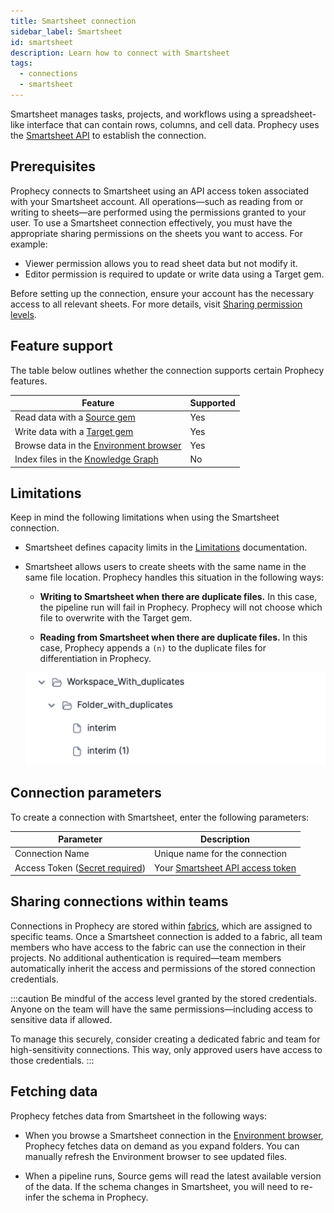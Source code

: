 ```yaml
---
title: Smartsheet connection
sidebar_label: Smartsheet
id: smartsheet
description: Learn how to connect with Smartsheet
tags:
  - connections
  - smartsheet
---
```


Smartsheet manages tasks, projects, and workflows using a spreadsheet-like interface that can contain rows, columns, and cell data. Prophecy uses the [Smartsheet API](https://developers.smartsheet.com/api/smartsheet/introduction) to establish the connection.

## Prerequisites

Prophecy connects to Smartsheet using an API access token associated with your Smartsheet account. All operations—such as reading from or writing to sheets—are performed using the permissions granted to your user. To use a Smartsheet connection effectively, you must have the appropriate sharing permissions on the sheets you want to access. For example:

- Viewer permission allows you to read sheet data but not modify it.
- Editor permission is required to update or write data using a Target gem.

Before setting up the connection, ensure your account has the necessary access to all relevant sheets. For more details, visit [Sharing permission levels](https://help.smartsheet.com/articles/1155182-sharing-permission-levels).

## Feature support

The table below outlines whether the connection supports certain Prophecy features.

| Feature                                                                    | Supported |
| -------------------------------------------------------------------------- | --------- |
| Read data with a [Source gem](/analysts/smartsheet-gem)                    | Yes       |
| Write data with a [Target gem](/analysts/smartsheet-gem)                   | Yes       |
| Browse data in the [Environment browser](/analysts/project-editor#sidebar) | Yes       |
| Index files in the [Knowledge Graph](/knowledge-graph)                     | No        |

## Limitations

Keep in mind the following limitations when using the Smartsheet connection.

- Smartsheet defines capacity limits in the [Limitations](https://developers.smartsheet.com/api/smartsheet/guides/basics/limitations) documentation.

- Smartsheet allows users to create sheets with the same name in the same file location. Prophecy handles this situation in the following ways:

  - **Writing to Smartsheet when there are duplicate files.** In this case, the pipeline run will fail in Prophecy. Prophecy will not choose which file to overwrite with the Target gem.

  - **Reading from Smartsheet when there are duplicate files.** In this case, Prophecy appends a `(n)` to the duplicate files for differentiation in Prophecy.

  ![Duplicate Smartsheet file in Prophecy file browser](img/smartsheet-duplicates.png)

## Connection parameters

To create a connection with Smartsheet, enter the following parameters:

| Parameter                                                                                         | Description                                                                                                                                   |
| ------------------------------------------------------------------------------------------------- | --------------------------------------------------------------------------------------------------------------------------------------------- |
| Connection Name                                                                                   | Unique name for the connection                                                                                                                |
| Access Token ([Secret required](docs/administration/fabrics/prophecy-fabrics/secrets/secrets.md)) | Your [Smartsheet API access token](https://developers.smartsheet.com/api/smartsheet/guides/basics/authentication#access-token-best-practices) |

## Sharing connections within teams

Connections in Prophecy are stored within [fabrics](docs/administration/fabrics/prophecy-fabrics/prophecy-fabrics.md), which are assigned to specific teams. Once a Smartsheet connection is added to a fabric, all team members who have access to the fabric can use the connection in their projects. No additional authentication is required—team members automatically inherit the access and permissions of the stored connection credentials.

:::caution
Be mindful of the access level granted by the stored credentials. Anyone on the team will have the same permissions—including access to sensitive data if allowed.

To manage this securely, consider creating a dedicated fabric and team for high-sensitivity connections. This way, only approved users have access to those credentials.
:::

## Fetching data

Prophecy fetches data from Smartsheet in the following ways:

- When you browse a Smartsheet connection in the [Environment browser](/analysts/pipelines), Prophecy fetches data on demand as you expand folders. You can manually refresh the Environment browser to see updated files.

- When a pipeline runs, Source gems will read the latest available version of the data. If the schema changes in Smartsheet, you will need to re-infer the schema in Prophecy.
